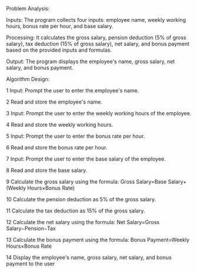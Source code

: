 Problem Analysis:

Inputs: The program collects four inputs: employee name, weekly working hours, bonus rate per hour, and base salary.

Processing: It calculates the gross salary, pension deduction (5% of gross salary), tax deduction (15% of gross salary), net salary, and bonus payment based on the provided inputs and formulas.

Output: The program displays the employee's name, gross salary, net salary, and bonus payment.

Algorithm Design:

1 Input: Prompt the user to enter the employee's name.

2 Read and store the employee's name.

3 Input: Prompt the user to enter the weekly working hours of the employee.

4 Read and store the weekly working hours.

5 Input: Prompt the user to enter the bonus rate per hour.

6 Read and store the bonus rate per hour.

7 Input: Prompt the user to enter the base salary of the employee.

8 Read and store the base salary.

9 Calculate the gross salary using the formula: Gross Salary=Base Salary+(Weekly Hours×Bonus Rate)

10 Calculate the pension deduction as 5% of the gross salary.

11 Calculate the tax deduction as 15% of the gross salary.

12 Calculate the net salary using the formula: Net Salary=Gross Salary−Pension−Tax

13 Calculate the bonus payment using the formula: Bonus Payment=Weekly Hours×Bonus Rate

14 Display the employee's name, gross salary, net salary, and bonus payment to the user
